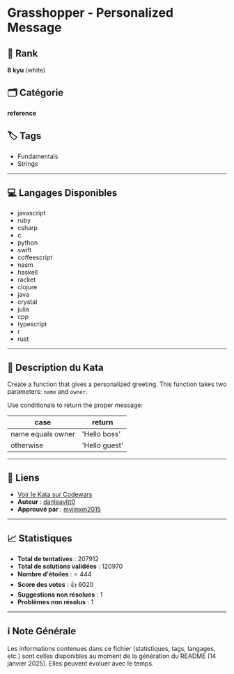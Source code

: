 # Grasshopper - Personalized Message

## 🏅 Rank
**8 kyu** (white)

## 🗂️ Catégorie
**reference**

## 🏷️ Tags
- Fundamentals
- Strings

---

## 💻 Langages Disponibles
- javascript
- ruby
- csharp
- c
- python
- swift
- coffeescript
- nasm
- haskell
- racket
- clojure
- java
- crystal
- julia
- cpp
- typescript
- r
- rust

---

## 📜 Description du Kata

Create a function that gives a personalized greeting. This function takes two parameters: `name` and `owner`.

Use conditionals to return the proper message:

case | return
--- | ---
name equals owner | 'Hello boss'
otherwise         | 'Hello guest'



---

## 🔗 Liens
- [Voir le Kata sur Codewars](https://www.codewars.com/kata/5772da22b89313a4d50012f7)
- **Auteur** : [danleavitt0](https://www.codewars.com/users/danleavitt0)
- **Approuvé par** : [myjinxin2015](https://www.codewars.com/users/myjinxin2015)

---

## 📈 Statistiques
- **Total de tentatives** : 207912
- **Total de solutions validées** : 120970
- **Nombre d'étoiles** : ⭐ 444
- **Score des votes** : 👍 6020
- **Suggestions non résolues** : 1
- **Problèmes non résolus** : 1

---

## ℹ️ Note Générale
Les informations contenues dans ce fichier (statistiques, tags, langages, etc.) sont celles disponibles au moment de la génération du README (14 janvier 2025). Elles peuvent évoluer avec le temps.
